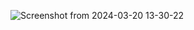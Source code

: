 ![Screenshot from 2024-03-20 13-30-22](https://github.com/sanjeevgangwar/Portfolio/assets/93440963/01e857d8-8d2b-4498-a594-fd398e5163d1)

